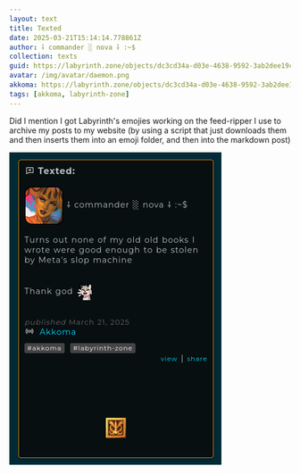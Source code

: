 ```yaml
---
layout: text
title: Texted
date: 2025-03-21T15:14:14.778861Z
author: ⸸ commander ░ nova ⸸ :~$
collection: texts
guid: https://labyrinth.zone/objects/dc3cd34a-d03e-4638-9592-3ab2dee19c9d
avatar: /img/avatar/daemon.png
akkoma: https://labyrinth.zone/objects/dc3cd34a-d03e-4638-9592-3ab2dee19c9d
tags: [akkoma, labyrinth-zone]
---
```


<p>Did I mention I got Labyrinth's emojies working on the feed-ripper I use to archive my posts to my website (by using a script that just downloads them and then inserts them into an emoji folder, and then into the markdown post)</p><img src="/assets/text_media/590ad0ef7ae51c13f0f73706c641abb727139deda5e4a122621d95928179939a.png" alt="" />